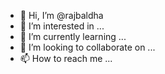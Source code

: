 - 👋 Hi, I’m @rajbaldha
- 👀 I’m interested in ...
- 🌱 I’m currently learning ...
- 💞️ I’m looking to collaborate on ...
- 📫 How to reach me ...

<!---
rajbaldha/rajbaldha is a ✨ special ✨ repository because its `README.md` (this file) appears on your GitHub profile.
You can click the Preview link to take a look at your changes.
--->
